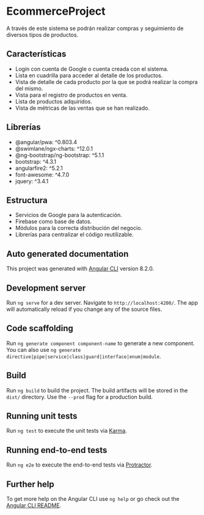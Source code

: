 # EcommerceProject

A través de este sistema se podrán realizar compras y seguimiento de diversos tipos de productos. 

## Características

 - Login con cuenta de Google o cuenta creada con el sistema.
 - Lista en cuadrilla para acceder al detalle de los productos.
 - Vista de detalle de cada producto por la que se podrá realizar la compra del mismo.
 - Vista para el registro de productos en venta.
 - Lista de productos adquiridos.
 - Vista de métricas de las ventas que se han realizado.

## Librerías 

- @angular/pwa: ^0.803.4
- @swimlane/ngx-charts: ^12.0.1
- @ng-bootstrap/ng-bootstrap: ^5.1.1
- bootstrap: ^4.3.1
- angularfire2: ^5.2.1
- font-awesome: ^4.7.0
- jquery: ^3.4.1

## Estructura

- Servicios de Google para la autenticación.
- Firebase como base de datos.
- Módulos para la correcta distribución del negocio.
- Librerías para centralizar el código reutilizable.

## Auto generated documentation

This project was generated with [Angular CLI](https://github.com/angular/angular-cli) version 8.2.0.

## Development server

Run `ng serve` for a dev server. Navigate to `http://localhost:4200/`. The app will automatically reload if you change any of the source files.

## Code scaffolding

Run `ng generate component component-name` to generate a new component. You can also use `ng generate directive|pipe|service|class|guard|interface|enum|module`.

## Build

Run `ng build` to build the project. The build artifacts will be stored in the `dist/` directory. Use the `--prod` flag for a production build.

## Running unit tests

Run `ng test` to execute the unit tests via [Karma](https://karma-runner.github.io).

## Running end-to-end tests

Run `ng e2e` to execute the end-to-end tests via [Protractor](http://www.protractortest.org/).

## Further help

To get more help on the Angular CLI use `ng help` or go check out the [Angular CLI README](https://github.com/angular/angular-cli/blob/master/README.md).
